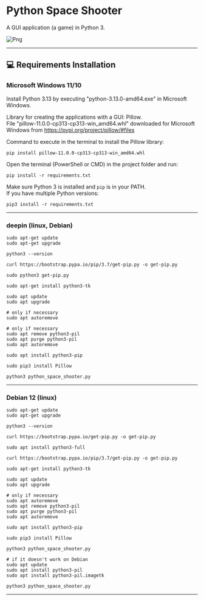 # Python Space Shooter
A GUI application (a game) in Python 3.  

![Png](https://i.ibb.co/GQjJTFQ7/Immagine-2025-08-12-000139.png)

---

## 💻 Requirements Installation

### Microsoft Windows 11/10  
Install Python 3.13 by executing "python-3.13.0-amd64.exe" in Microsoft Windows.  
  
Library for creating the applications with a GUI: Pillow.  
File "pillow-11.0.0-cp313-cp313-win_amd64.whl" downloaded for Microsoft Windows from
https://pypi.org/project/pillow/#files  
  
Command to execute in the terminal to install the Pillow library:
```
pip install pillow-11.0.0-cp313-cp313-win_amd64.whl
```

Open the terminal (PowerShell or CMD) in the project folder and run:

```
pip install -r requirements.txt
```

Make sure Python 3 is installed and `pip` is in your PATH.  
If you have multiple Python versions:

```
pip3 install -r requirements.txt
```
---

### deepin (linux, Debian)

```
sudo apt-get update
sudo apt-get upgrade

python3 --version

curl https://bootstrap.pypa.io/pip/3.7/get-pip.py -o get-pip.py

sudo python3 get-pip.py

sudo apt-get install python3-tk

sudo apt update
sudo apt upgrade

# only if necessary
sudo apt autoremove

# only if necessary
sudo apt remove python3-pil
sudo apt purge python3-pil
sudo apt autoremove

sudo apt install python3-pip

sudo pip3 install Pillow

python3 python_space_shooter.py
```
---

### Debian 12 (linux)

```
sudo apt-get update
sudo apt-get upgrade

python3 --version

curl https://bootstrap.pypa.io/get-pip.py -o get-pip.py

sudo apt install python3-full

curl https://bootstrap.pypa.io/pip/3.7/get-pip.py -o get-pip.py

sudo apt-get install python3-tk

sudo apt update
sudo apt upgrade

# only if necessary
sudo apt autoremove
sudo apt remove python3-pil
sudo apt purge python3-pil
sudo apt autoremove

sudo apt install python3-pip

sudo pip3 install Pillow

python3 python_space_shooter.py

# if it doesn't work on Debian
sudo apt update
sudo apt install python3-pil
sudo apt install python3-pil.imagetk

python3 python_space_shooter.py
```

---------------------
